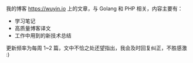 我的博客 https://wuyin.io 上的文章，与 Golang 和 PHP 相关，内容主要有：

- 学习笔记
- 高质量博客译文
- 工作中用到的新技术总结

更新频率为每周 1~2 篇，文中不恰之处还望指出，我会及时回复纠正，不胜感激 :)